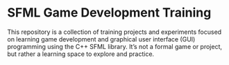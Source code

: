 # SFML Game Development Training

This repository is a collection of training projects and experiments focused on learning game development and graphical user interface (GUI) programming using the C++ SFML library. It’s not a formal game or project, but rather a learning space to explore and practice.

